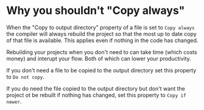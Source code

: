 # Why you shouldn't "Copy always"

When the "Copy to output directory" property of a file is set to `Copy always` the compiler will always rebuild the project so that the most up to date copy of that file is available.
This applies even if nothing in the code has changed.

Rebuilding your projects when you don't need to can take time (which costs money) and interupt your flow. Both of which can lower your productivity.

If you don't need a file to be copied to the output directory set this property to `Do not copy`.

If you do need the file copied to the output directory but don't want the project ot be rebuilt if nothing has changed, set this property to `Copy if newer`.
